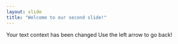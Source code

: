 ```yaml
---
layout: slide
title: "Welcome to our second slide!"
---
```

Your text  context has been changed
Use the left arrow to go back!
